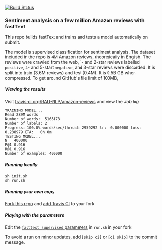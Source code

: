 [![Build Status](https://travis-ci.org/RAU-NLP/amazon-reviews.png)](https://travis-ci.org/RAU-NLP/amazon-reviews)

### Sentiment analysis on a few million Amazon reviews with fastText

This repo builds fastText and trains and tests a model automatically on submit.

The model is supervised classification for sentiment analysis.  The dataset included in the repo is 4M Amazon reviews, theoretically in English.  The reviews were crawled from the web, 1- and 2-star reviews labelled `positive`, 4- and 5-start `negative`, and 3-star reviews were discarded.  It is split into train (3.6M reviews) and test (0.4M).  It is 0.5B GB when compressed.  To get around GitHub's file limit of 100MB, 

##### Viewing the results

Visit [travis-ci.org/RAU-NLP/amazon-reviews](https://travis-ci.org/RAU-NLP/amazon-reviews/builds) and view the *Job log*
```
TRAINING MODEL...
Read 289M words
Number of words:  5165173
Number of labels: 2
Progress: 100.0% words/sec/thread: 2959292 lr:  0.000000 loss:  0.238979 ETA:   0h 0m
TESTING MODEL...
N	400000
P@1	0.916
R@1	0.916
Number of examples: 400000
```

##### Running locally

```
sh init.sh
sh run.sh
```

##### Running your own copy

[Fork this repo](https://github.com/RAU-NLP/amazon-reviews/fork) and [add Travis CI](https://docs.travis-ci.com/user/getting-started/) to your fork

##### Playing with the parameters

Edit the [`fasttext supervised` parameters](https://github.com/facebookresearch/fastText#full-documentation) in `run.sh` in your fork

To avoid a run on minor updates, add `[skip ci]` or `[ci skip]` to the commit message.
